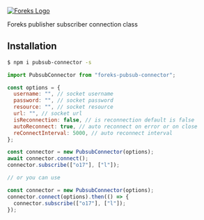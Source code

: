 [![Foreks Logo](https://www.foreks.com/i/logo.png)](http://foreks.com/)

Foreks publisher subscriber connection class

## Installation

```bash
$ npm i pubsub-connector -s
```

```js
import PubsubConnector from "foreks-pubsub-connector";

const options = {
  username: "", // socket username
  password: "", // socket password
  resource: "", // socket resource
  url: "", // socket url
  isReconnection: false, // is reconnection default is false
  autoReconnect: true, // auto reconnect on error or on close
  reConnectInterval: 5000, // auto reconnect interval
};

const connector = new PubsubConnector(options);
await connector.connect();
connector.subscribe(["o17"], ["l"]);

// or you can use

const connector = new PubsubConnector(options);
connector.connect(options).then(() => {
  connector.subscribe(["o17"], ["l"]);
});
```
